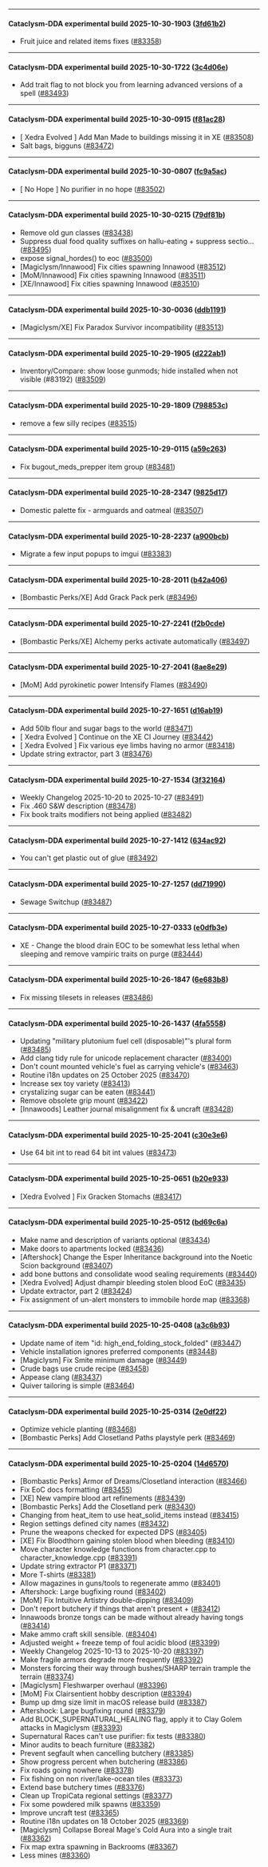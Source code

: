 
---

#### Cataclysm-DDA experimental build 2025-10-30-1903 ([3fd61b2](https://github.com/CleverRaven/Cataclysm-DDA/releases/tag/cdda-experimental-2025-10-30-1903))

* Fruit juice and related items fixes ([#83358](https://github.com/CleverRaven/Cataclysm-DDA/pull/83358))

---

#### Cataclysm-DDA experimental build 2025-10-30-1722 ([3c4d06e](https://github.com/CleverRaven/Cataclysm-DDA/releases/tag/cdda-experimental-2025-10-30-1722))

* Add trait flag to not block you from learning advanced versions of a spell ([#83493](https://github.com/CleverRaven/Cataclysm-DDA/pull/83493))

---

#### Cataclysm-DDA experimental build 2025-10-30-0915 ([f81ac28](https://github.com/CleverRaven/Cataclysm-DDA/releases/tag/cdda-experimental-2025-10-30-0915))

* [ Xedra Evolved ] Add Man Made to buildings missing it in XE ([#83508](https://github.com/CleverRaven/Cataclysm-DDA/pull/83508))
* Salt bags, bigguns ([#83472](https://github.com/CleverRaven/Cataclysm-DDA/pull/83472))

---

#### Cataclysm-DDA experimental build 2025-10-30-0807 ([fc9a5ac](https://github.com/CleverRaven/Cataclysm-DDA/releases/tag/cdda-experimental-2025-10-30-0807))

* [ No Hope ] No purifier in no hope ([#83502](https://github.com/CleverRaven/Cataclysm-DDA/pull/83502))

---

#### Cataclysm-DDA experimental build 2025-10-30-0215 ([79df81b](https://github.com/CleverRaven/Cataclysm-DDA/releases/tag/cdda-experimental-2025-10-30-0215))

* Remove old gun classes ([#83438](https://github.com/CleverRaven/Cataclysm-DDA/pull/83438))
* Suppress dual food quality suffixes on hallu-eating + suppress sectio… ([#83495](https://github.com/CleverRaven/Cataclysm-DDA/pull/83495))
* expose signal_hordes() to eoc ([#83500](https://github.com/CleverRaven/Cataclysm-DDA/pull/83500))
* [Magiclysm/Innawood] Fix cities spawning Innawood ([#83512](https://github.com/CleverRaven/Cataclysm-DDA/pull/83512))
* [MoM/Innawood] Fix cities spawning Innawood ([#83511](https://github.com/CleverRaven/Cataclysm-DDA/pull/83511))
* [XE/Innawood] Fix cities spawning Innawood ([#83510](https://github.com/CleverRaven/Cataclysm-DDA/pull/83510))

---

#### Cataclysm-DDA experimental build 2025-10-30-0036 ([ddb1191](https://github.com/CleverRaven/Cataclysm-DDA/releases/tag/cdda-experimental-2025-10-30-0036))

* [Magiclysm/XE] Fix Paradox Survivor incompatibility ([#83513](https://github.com/CleverRaven/Cataclysm-DDA/pull/83513))

---

#### Cataclysm-DDA experimental build 2025-10-29-1905 ([d222ab1](https://github.com/CleverRaven/Cataclysm-DDA/releases/tag/cdda-experimental-2025-10-29-1905))

* Inventory/Compare: show loose gunmods; hide installed when not visible (#83192) ([#83509](https://github.com/CleverRaven/Cataclysm-DDA/pull/83509))

---

#### Cataclysm-DDA experimental build 2025-10-29-1809 ([798853c](https://github.com/CleverRaven/Cataclysm-DDA/releases/tag/cdda-experimental-2025-10-29-1809))

* remove a few silly recipes ([#83515](https://github.com/CleverRaven/Cataclysm-DDA/pull/83515))

---

#### Cataclysm-DDA experimental build 2025-10-29-0115 ([a59c263](https://github.com/CleverRaven/Cataclysm-DDA/releases/tag/cdda-experimental-2025-10-29-0115))

* Fix bugout_meds_prepper item group ([#83481](https://github.com/CleverRaven/Cataclysm-DDA/pull/83481))

---

#### Cataclysm-DDA experimental build 2025-10-28-2347 ([9825d17](https://github.com/CleverRaven/Cataclysm-DDA/releases/tag/cdda-experimental-2025-10-28-2347))

* Domestic palette fix - armguards and oatmeal ([#83507](https://github.com/CleverRaven/Cataclysm-DDA/pull/83507))

---

#### Cataclysm-DDA experimental build 2025-10-28-2237 ([a900bcb](https://github.com/CleverRaven/Cataclysm-DDA/releases/tag/cdda-experimental-2025-10-28-2237))

* Migrate a few input popups to imgui ([#83383](https://github.com/CleverRaven/Cataclysm-DDA/pull/83383))

---

#### Cataclysm-DDA experimental build 2025-10-28-2011 ([b42a406](https://github.com/CleverRaven/Cataclysm-DDA/releases/tag/cdda-experimental-2025-10-28-2011))

* [Bombastic Perks/XE] Add Grack Pack perk ([#83496](https://github.com/CleverRaven/Cataclysm-DDA/pull/83496))

---

#### Cataclysm-DDA experimental build 2025-10-27-2241 ([f2b0cde](https://github.com/CleverRaven/Cataclysm-DDA/releases/tag/cdda-experimental-2025-10-27-2241))

* [Bombastic Perks/XE] Alchemy perks activate automatically ([#83497](https://github.com/CleverRaven/Cataclysm-DDA/pull/83497))

---

#### Cataclysm-DDA experimental build 2025-10-27-2041 ([8ae8e29](https://github.com/CleverRaven/Cataclysm-DDA/releases/tag/cdda-experimental-2025-10-27-2041))

* [MoM] Add pyrokinetic power Intensify Flames ([#83490](https://github.com/CleverRaven/Cataclysm-DDA/pull/83490))

---

#### Cataclysm-DDA experimental build 2025-10-27-1651 ([d16ab19](https://github.com/CleverRaven/Cataclysm-DDA/releases/tag/cdda-experimental-2025-10-27-1651))

* Add 50lb flour and sugar bags to the world ([#83471](https://github.com/CleverRaven/Cataclysm-DDA/pull/83471))
* [ Xedra Evolved ] Continue on the XE CI Journey ([#83442](https://github.com/CleverRaven/Cataclysm-DDA/pull/83442))
* [ Xedra Evolved ] Fix various eye limbs having no armor ([#83418](https://github.com/CleverRaven/Cataclysm-DDA/pull/83418))
* Update string extractor, part 3 ([#83476](https://github.com/CleverRaven/Cataclysm-DDA/pull/83476))

---

#### Cataclysm-DDA experimental build 2025-10-27-1534 ([3f32164](https://github.com/CleverRaven/Cataclysm-DDA/releases/tag/cdda-experimental-2025-10-27-1534))

* Weekly Changelog 2025-10-20 to 2025-10-27 ([#83491](https://github.com/CleverRaven/Cataclysm-DDA/pull/83491))
* Fix .460 S&W description ([#83478](https://github.com/CleverRaven/Cataclysm-DDA/pull/83478))
* Fix book traits modifiers not being applied ([#83482](https://github.com/CleverRaven/Cataclysm-DDA/pull/83482))

---

#### Cataclysm-DDA experimental build 2025-10-27-1412 ([634ac92](https://github.com/CleverRaven/Cataclysm-DDA/releases/tag/cdda-experimental-2025-10-27-1412))

* You can't get plastic out of glue ([#83492](https://github.com/CleverRaven/Cataclysm-DDA/pull/83492))

---

#### Cataclysm-DDA experimental build 2025-10-27-1257 ([dd71990](https://github.com/CleverRaven/Cataclysm-DDA/releases/tag/cdda-experimental-2025-10-27-1257))

* Sewage Switchup ([#83487](https://github.com/CleverRaven/Cataclysm-DDA/pull/83487))

---

#### Cataclysm-DDA experimental build 2025-10-27-0333 ([e0dfb3e](https://github.com/CleverRaven/Cataclysm-DDA/releases/tag/cdda-experimental-2025-10-27-0333))

* XE - Change the blood drain EOC to be somewhat less lethal when sleeping and remove vampiric traits on purge ([#83444](https://github.com/CleverRaven/Cataclysm-DDA/pull/83444))

---

#### Cataclysm-DDA experimental build 2025-10-26-1847 ([6e683b8](https://github.com/CleverRaven/Cataclysm-DDA/releases/tag/cdda-experimental-2025-10-26-1847))

* Fix missing tilesets in releases ([#83486](https://github.com/CleverRaven/Cataclysm-DDA/pull/83486))

---

#### Cataclysm-DDA experimental build 2025-10-26-1437 ([4fa5558](https://github.com/CleverRaven/Cataclysm-DDA/releases/tag/cdda-experimental-2025-10-26-1437))

* Updating "military plutonium fuel cell (disposable)"'s plural form ([#83485](https://github.com/CleverRaven/Cataclysm-DDA/pull/83485))
* Add clang tidy rule for unicode replacement character ([#83400](https://github.com/CleverRaven/Cataclysm-DDA/pull/83400))
* Don't count mounted vehicle's fuel as carrying vehicle's ([#83463](https://github.com/CleverRaven/Cataclysm-DDA/pull/83463))
* Routine i18n updates on 25 October 2025 ([#83470](https://github.com/CleverRaven/Cataclysm-DDA/pull/83470))
* Increase sex toy variety ([#83413](https://github.com/CleverRaven/Cataclysm-DDA/pull/83413))
* crystalizing sugar can be eaten ([#83441](https://github.com/CleverRaven/Cataclysm-DDA/pull/83441))
* Remove obsolete grip mount ([#83422](https://github.com/CleverRaven/Cataclysm-DDA/pull/83422))
* [Innawoods] Leather journal misalignment fix & uncraft ([#83428](https://github.com/CleverRaven/Cataclysm-DDA/pull/83428))

---

#### Cataclysm-DDA experimental build 2025-10-25-2041 ([c30e3e6](https://github.com/CleverRaven/Cataclysm-DDA/releases/tag/cdda-experimental-2025-10-25-2041))

* Use 64 bit int to read 64 bit int values ([#83473](https://github.com/CleverRaven/Cataclysm-DDA/pull/83473))

---

#### Cataclysm-DDA experimental build 2025-10-25-0651 ([b20e933](https://github.com/CleverRaven/Cataclysm-DDA/releases/tag/cdda-experimental-2025-10-25-0651))

* [Xedra Evolved ] Fix Gracken Stomachs ([#83417](https://github.com/CleverRaven/Cataclysm-DDA/pull/83417))

---

#### Cataclysm-DDA experimental build 2025-10-25-0512 ([bd69c6a](https://github.com/CleverRaven/Cataclysm-DDA/releases/tag/cdda-experimental-2025-10-25-0512))

* Make name and description of variants optional ([#83434](https://github.com/CleverRaven/Cataclysm-DDA/pull/83434))
* Make doors to apartments locked ([#83436](https://github.com/CleverRaven/Cataclysm-DDA/pull/83436))
* [Aftershock] Change the Esper Inheritance background into the Noetic Scion background ([#83407](https://github.com/CleverRaven/Cataclysm-DDA/pull/83407))
* add bone buttons and consolidate wood sealing requirements ([#83440](https://github.com/CleverRaven/Cataclysm-DDA/pull/83440))
* [Xedra Evolved] Adjust dhampir bleeding stolen blood EoC ([#83435](https://github.com/CleverRaven/Cataclysm-DDA/pull/83435))
* Update extractor, part 2 ([#83424](https://github.com/CleverRaven/Cataclysm-DDA/pull/83424))
* Fix assignment of un-alert monsters to immobile horde map ([#83368](https://github.com/CleverRaven/Cataclysm-DDA/pull/83368))

---

#### Cataclysm-DDA experimental build 2025-10-25-0408 ([a3c6b93](https://github.com/CleverRaven/Cataclysm-DDA/releases/tag/cdda-experimental-2025-10-25-0408))

* Update name of item "id: high_end_folding_stock_folded" ([#83447](https://github.com/CleverRaven/Cataclysm-DDA/pull/83447))
* Vehicle installation ignores preferred components ([#83448](https://github.com/CleverRaven/Cataclysm-DDA/pull/83448))
* [Magiclysm] Fix Smite minimum damage ([#83449](https://github.com/CleverRaven/Cataclysm-DDA/pull/83449))
* Crude bags use crude recipe ([#83458](https://github.com/CleverRaven/Cataclysm-DDA/pull/83458))
* Appease clang ([#83437](https://github.com/CleverRaven/Cataclysm-DDA/pull/83437))
* Quiver tailoring is simple ([#83464](https://github.com/CleverRaven/Cataclysm-DDA/pull/83464))

---

#### Cataclysm-DDA experimental build 2025-10-25-0314 ([2e0df22](https://github.com/CleverRaven/Cataclysm-DDA/releases/tag/cdda-experimental-2025-10-25-0314))

* Optimize vehicle planting ([#83468](https://github.com/CleverRaven/Cataclysm-DDA/pull/83468))
* [Bombastic Perks] Add Closetland Paths playstyle perk ([#83469](https://github.com/CleverRaven/Cataclysm-DDA/pull/83469))

---

#### Cataclysm-DDA experimental build 2025-10-25-0204 ([14d6570](https://github.com/CleverRaven/Cataclysm-DDA/releases/tag/cdda-experimental-2025-10-25-0204))

* [Bombastic Perks] Armor of Dreams/Closetland interaction ([#83466](https://github.com/CleverRaven/Cataclysm-DDA/pull/83466))
* Fix EoC docs formatting ([#83455](https://github.com/CleverRaven/Cataclysm-DDA/pull/83455))
* [XE] New vampire blood art refinements ([#83439](https://github.com/CleverRaven/Cataclysm-DDA/pull/83439))
* [Bombastic Perks] Add the Closetland perk ([#83430](https://github.com/CleverRaven/Cataclysm-DDA/pull/83430))
* Changing from heat_item to use heat_solid_items instead ([#83415](https://github.com/CleverRaven/Cataclysm-DDA/pull/83415))
* Region settings defined city names ([#83432](https://github.com/CleverRaven/Cataclysm-DDA/pull/83432))
* Prune the weapons checked for expected DPS ([#83405](https://github.com/CleverRaven/Cataclysm-DDA/pull/83405))
* [XE] Fix Bloodthorn gaining stolen blood when bleeding ([#83410](https://github.com/CleverRaven/Cataclysm-DDA/pull/83410))
* Move character knowledge functions from character.cpp to character_knowledge.cpp ([#83391](https://github.com/CleverRaven/Cataclysm-DDA/pull/83391))
* Update string extractor P1 ([#83371](https://github.com/CleverRaven/Cataclysm-DDA/pull/83371))
* More T-shirts ([#83381](https://github.com/CleverRaven/Cataclysm-DDA/pull/83381))
* Allow magazines in guns/tools to regenerate ammo ([#83401](https://github.com/CleverRaven/Cataclysm-DDA/pull/83401))
* Aftershock: Large bugfixing round ([#83402](https://github.com/CleverRaven/Cataclysm-DDA/pull/83402))
* [MoM] Fix Intuitive Artistry double-dipping ([#83409](https://github.com/CleverRaven/Cataclysm-DDA/pull/83409))
* Don't report butchery if things that aren't present + ([#83412](https://github.com/CleverRaven/Cataclysm-DDA/pull/83412))
* Innawoods bronze tongs can be made without already having tongs ([#83414](https://github.com/CleverRaven/Cataclysm-DDA/pull/83414))
* Make ammo craft skill sensible.  ([#83404](https://github.com/CleverRaven/Cataclysm-DDA/pull/83404))
* Adjusted weight + freeze temp of foul acidic blood ([#83399](https://github.com/CleverRaven/Cataclysm-DDA/pull/83399))
* Weekly Changelog 2025-10-13 to 2025-10-20 ([#83397](https://github.com/CleverRaven/Cataclysm-DDA/pull/83397))
* Make fragile armors degrade more frequently ([#83392](https://github.com/CleverRaven/Cataclysm-DDA/pull/83392))
* Monsters forcing their way through bushes/SHARP terrain trample the terrain ([#83374](https://github.com/CleverRaven/Cataclysm-DDA/pull/83374))
* [Magiclysm] Fleshwarper overhaul ([#83396](https://github.com/CleverRaven/Cataclysm-DDA/pull/83396))
* [MoM] Fix Clairsentient hobby description ([#83394](https://github.com/CleverRaven/Cataclysm-DDA/pull/83394))
* Bump up dmg size limit in macOS release build ([#83387](https://github.com/CleverRaven/Cataclysm-DDA/pull/83387))
* Aftershock: Large bugfixing round ([#83379](https://github.com/CleverRaven/Cataclysm-DDA/pull/83379))
* Add BLOCK_SUPERNATURAL_HEALING flag, apply it to Clay Golem attacks in Magiclysm ([#83393](https://github.com/CleverRaven/Cataclysm-DDA/pull/83393))
* Supernatural Races can't use purifier: fix tests ([#83380](https://github.com/CleverRaven/Cataclysm-DDA/pull/83380))
* Minor audits to beach furniture ([#83382](https://github.com/CleverRaven/Cataclysm-DDA/pull/83382))
* Prevent segfault when cancelling butchery ([#83385](https://github.com/CleverRaven/Cataclysm-DDA/pull/83385))
* Show progress percent when butchering ([#83386](https://github.com/CleverRaven/Cataclysm-DDA/pull/83386))
* Fix roads going nowhere ([#83378](https://github.com/CleverRaven/Cataclysm-DDA/pull/83378))
* Fix fishing on non river/lake-ocean tiles ([#83373](https://github.com/CleverRaven/Cataclysm-DDA/pull/83373))
* Extend base butchery times ([#83376](https://github.com/CleverRaven/Cataclysm-DDA/pull/83376))
* Clean up TropiCata regional settings ([#83377](https://github.com/CleverRaven/Cataclysm-DDA/pull/83377))
* Fix some powdered milk spawns ([#83359](https://github.com/CleverRaven/Cataclysm-DDA/pull/83359))
* Improve uncraft test ([#83365](https://github.com/CleverRaven/Cataclysm-DDA/pull/83365))
* Routine i18n updates on 18 October 2025 ([#83369](https://github.com/CleverRaven/Cataclysm-DDA/pull/83369))
* [Magiclysm] Collapse Boreal Mage's Cold Aura into a single trait ([#83362](https://github.com/CleverRaven/Cataclysm-DDA/pull/83362))
* Fix map extra spawning in Backrooms ([#83367](https://github.com/CleverRaven/Cataclysm-DDA/pull/83367))
* Less mines ([#83360](https://github.com/CleverRaven/Cataclysm-DDA/pull/83360))
